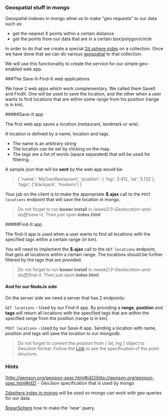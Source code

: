 ### Geospatial stuff in mongo

Geospatial indexes in mongo allow us to make "geo requests" to our data such as:

- get the nearest X points within a certain distance
- get the points from our data that are in a certain box/polygon/circle

In order to do that we create a special [2d sphere index](http://docs.mongodb.org/manual/core/2dsphere/) on a collection. Once we have done that we can do various [geospatial](http://docs.mongodb.org/manual/reference/operator/query-geospatial/) to that collection.

We will use this functionality to create the service for our simple geo-enabled web app.

###The Save-It-Find-It web applications

We have 2 web apps which work complementary. We called them SaveIt and FindIt. One will be used to save the location, and the other when a user wants to find locations that are within some range from his position (range is in km).

#####Save-It app

The first web app saves a location (restaurant, landmark or w/e).

A location is defined by a name, location and tags.

- The name is an arbitrary string
- The location can be set by clicking on the map.
- The tags are a list of words (space separated) that will be used for filtering.

A sample json that will be **sent** by the web app would be:
> {
>  'name': 'MyOwnRestaurant',
>  'position': { 'lng': 3.412, 'lat': 5.132 }, 'tags': ['blackjack', 'hookers']
> }


Your job on the client is to make the appropriate **$.ajax** call to the `POST locations` endpoint that will save the location in mongo. 

> Do not forget to run **bower install** in */week2/3-Geolocation-and-stuff/save-it*. Then just open **index.html**

#####Find-It app

The find-it app is used when a user wants to find all locations with the specified tags within a certain range (in km).

You will need to implement the **$.ajax** call to the `GET locations` endpoint, that gets all locations within a certain range. The locations should be further filtered by the tags that are provided.

> Do not forget to run **bower install** in */week2/3-Geolocation-and-stuff/find-it*. Then just open **index.html**

#### And for our NodeJs side

On the server side we need a server that has 2 endpoints:

`GET locations` - Used by our Find-It app. By providing a **range**, **position** and **tags** will return all locations with the specified tags that are within the specified range from the position (range is in km).

`POST locations` - Used by our Save-It app. Sending a location with name, position and tags will save the location to our mongodb. 
> Do not forget to convert the position from { lat, lng } object to GeoJson format. Follow the [Link](http://geojson.org/geojson-spec.html#id2) to see the specification of the point structure.
  

### Hints
[http://geojson.org/geojson-spec.html#id2](http://geojson.org/geojson-spec.html#id2) - GeoJson specification that is used by mongo

[2dsphere index in mongo](http://docs.mongodb.org/manual/core/2dsphere/) will be used so mongo can work with geo queries for our data.

[$nearSphere](http://docs.mongodb.org/manual/reference/operator/query/nearSphere/) how to make the 'near' query.





